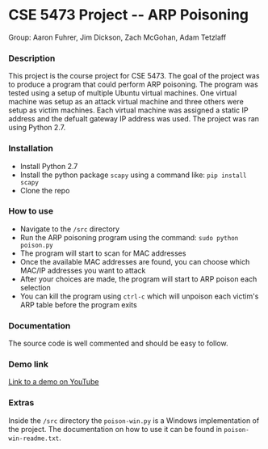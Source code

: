 # CSE 5473 Project -- ARP Poisoning
Group: Aaron Fuhrer, Jim Dickson, Zach McGohan,  Adam Tetzlaff

### Description
This project is the course project for CSE 5473. The goal of the project was to produce a program that could perform ARP poisoning. The program was tested using a setup of multiple Ubuntu virtual machines. One virtual machine was setup as an attack virtual machine and three others were setup as victim machines. Each virtual machine was assigned a static IP address and the defualt gateway IP address was used. The project was ran using Python 2.7.

### Installation
- Install Python 2.7
- Install the python package `scapy` using a command like: `pip install scapy`
- Clone the repo

### How to use
- Navigate to the `/src` directory
- Run the ARP poisoning program using the command: `sudo python poison.py`
- The program will start to scan for MAC addresses
- Once the available MAC addresses are found, you can choose which MAC/IP addresses you want to attack
- After your choices are made, the program will start to ARP poison each selection
- You can kill the program using `ctrl-c` which will unpoison each victim's ARP table before the program exits

### Documentation
The source code is well commented and should be easy to follow.

### Demo link
[Link to a demo on YouTube](https://youtu.be/iJPuBdXMJCU)

### Extras
Inside the `/src` directory the `poison-win.py` is a Windows implementation of the project. The documentation on how to use it can be found in `poison-win-readme.txt`.
